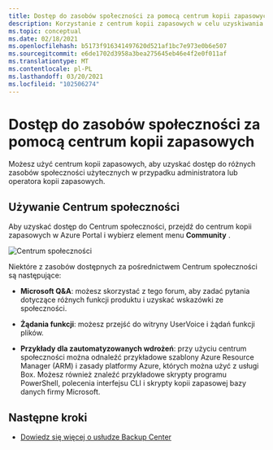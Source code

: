 ```yaml
---
title: Dostęp do zasobów społeczności za pomocą centrum kopii zapasowych
description: Korzystanie z centrum kopii zapasowych w celu uzyskiwania dostępu do przykładowych szablonów, skryptów i żądań funkcji
ms.topic: conceptual
ms.date: 02/18/2021
ms.openlocfilehash: b5173f916341497620d521af1bc7e973e0b6e507
ms.sourcegitcommit: e6de1702d3958a3bea275645eb46e4f2e0f011af
ms.translationtype: MT
ms.contentlocale: pl-PL
ms.lasthandoff: 03/20/2021
ms.locfileid: "102506274"
---
```

# <a name="access-community-resources-using-backup-center"></a>Dostęp do zasobów społeczności za pomocą centrum kopii zapasowych

Możesz użyć centrum kopii zapasowych, aby uzyskać dostęp do różnych zasobów społeczności użytecznych w przypadku administratora lub operatora kopii zapasowych.

## <a name="using-community-hub"></a>Używanie Centrum społeczności

Aby uzyskać dostęp do Centrum społeczności, przejdź do centrum kopii zapasowych w Azure Portal i wybierz element menu **Community** .

![Centrum społeczności](./media/backup-center-community/backup-center-community-hub.png)

Niektóre z zasobów dostępnych za pośrednictwem Centrum społeczności są następujące:

- **Microsoft Q&A**: możesz skorzystać z tego forum, aby zadać pytania dotyczące różnych funkcji produktu i uzyskać wskazówki ze społeczności.

- **Żądania funkcji**: możesz przejść do witryny UserVoice i żądań funkcji plików.

- **Przykłady dla zautomatyzowanych wdrożeń**: przy użyciu centrum społeczności można odnaleźć przykładowe szablony Azure Resource Manager (ARM) i zasady platformy Azure, których można użyć z usługi Box. Możesz również znaleźć przykładowe skrypty programu PowerShell, polecenia interfejsu CLI i skrypty kopii zapasowej bazy danych firmy Microsoft.

## <a name="next-steps"></a>Następne kroki

- [Dowiedz się więcej o usłudze Backup Center](backup-center-overview.md)
